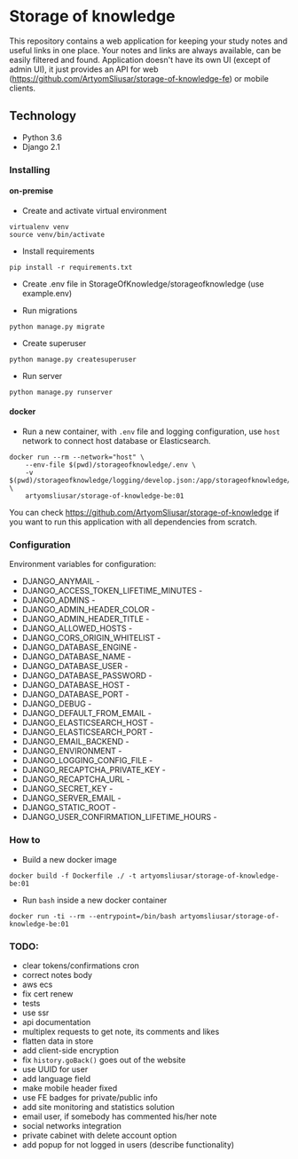 # Storage of knowledge

This repository contains a web application for keeping your study notes and 
useful links in one place.
Your notes and links are always available, can be easily filtered and found.
Application doesn't have its own UI (except of admin UI), it just provides
an API for web (https://github.com/ArtyomSliusar/storage-of-knowledge-fe) or 
mobile clients.

## Technology

* Python 3.6
* Django 2.1

### Installing

#### on-premise

- Create and activate virtual environment
```
virtualenv venv
source venv/bin/activate
```

- Install requirements
```
pip install -r requirements.txt
```

- Create .env file in StorageOfKnowledge/storageofknowledge (use example.env)

- Run migrations
```
python manage.py migrate
```

- Create superuser
```
python manage.py createsuperuser
```

- Run server
```
python manage.py runserver
```

#### docker

- Run a new container, with `.env` file and logging configuration, use `host`
network to connect host database or Elasticsearch.
```
docker run --rm --network="host" \
    --env-file $(pwd)/storageofknowledge/.env \
    -v $(pwd)/storageofknowledge/logging/develop.json:/app/storageofknowledge/logging/develop.json \
    artyomsliusar/storage-of-knowledge-be:01
```

You can check https://github.com/ArtyomSliusar/storage-of-knowledge if you want
to run this application with all dependencies from scratch.

### Configuration

Environment variables for configuration:

- DJANGO_ANYMAIL - 
- DJANGO_ACCESS_TOKEN_LIFETIME_MINUTES - 
- DJANGO_ADMINS - 
- DJANGO_ADMIN_HEADER_COLOR - 
- DJANGO_ADMIN_HEADER_TITLE - 
- DJANGO_ALLOWED_HOSTS - 
- DJANGO_CORS_ORIGIN_WHITELIST -
- DJANGO_DATABASE_ENGINE -
- DJANGO_DATABASE_NAME -
- DJANGO_DATABASE_USER -
- DJANGO_DATABASE_PASSWORD -
- DJANGO_DATABASE_HOST -
- DJANGO_DATABASE_PORT -
- DJANGO_DEBUG -
- DJANGO_DEFAULT_FROM_EMAIL -
- DJANGO_ELASTICSEARCH_HOST -
- DJANGO_ELASTICSEARCH_PORT -
- DJANGO_EMAIL_BACKEND -
- DJANGO_ENVIRONMENT -
- DJANGO_LOGGING_CONFIG_FILE -
- DJANGO_RECAPTCHA_PRIVATE_KEY -
- DJANGO_RECAPTCHA_URL -
- DJANGO_SECRET_KEY -
- DJANGO_SERVER_EMAIL -
- DJANGO_STATIC_ROOT -
- DJANGO_USER_CONFIRMATION_LIFETIME_HOURS -

### How to

- Build a new docker image
```
docker build -f Dockerfile ./ -t artyomsliusar/storage-of-knowledge-be:01
```

- Run `bash` inside a new docker container
```
docker run -ti --rm --entrypoint=/bin/bash artyomsliusar/storage-of-knowledge-be:01
```

### TODO:
- clear tokens/confirmations cron
- correct notes body
- aws ecs
- fix cert renew
- tests
- use ssr
- api documentation
- multiplex requests to get note, its comments and likes
- flatten data in store
- add client-side encryption
- fix `history.goBack()` goes out of the website
- use UUID for user
- add language field
- make mobile header fixed
- use FE badges for private/public info
- add site monitoring and statistics solution
- email user, if somebody has commented his/her note
- social networks integration
- private cabinet with delete account option
- add popup for not logged in users (describe functionality)
